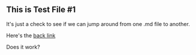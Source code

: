 ## This is Test File #1

It's just a check to see if we can jump around from one .md file to another.

Here's the [back link](../../)

Does it work?
